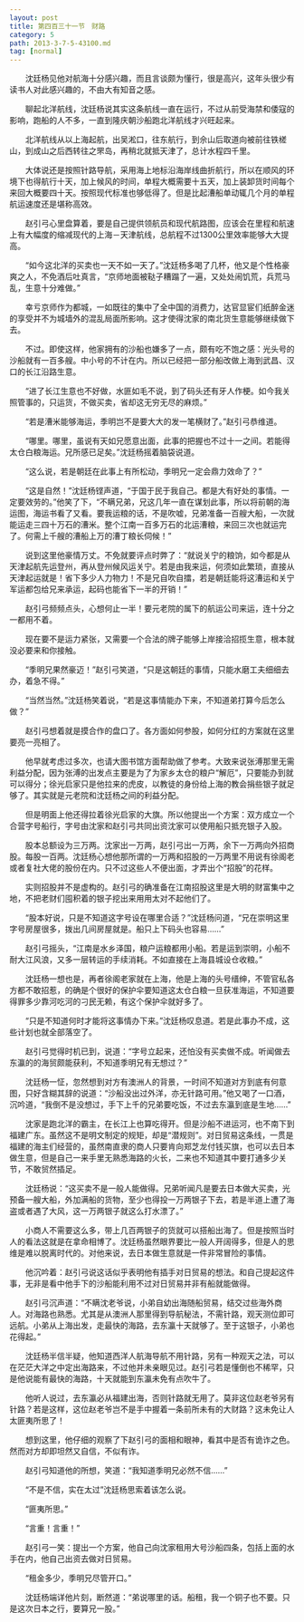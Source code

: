 ```yaml
---
layout: post
title: 第四百三十一节　财路
category: 5
path: 2013-3-7-5-43100.md
tag: [normal]
---
```


　　沈廷杨见他对航海十分感兴趣，而且言谈颇为懂行，很是高兴，这年头很少有读书人对此感兴趣的，不由大有知音之感。

　　聊起北洋航线，沈廷杨说其实这条航线一直在运行，不过从前受海禁和倭寇的影响，跑船的人不多，一直到隆庆朝沙船跑北洋航线才兴旺起来。

　　北洋航线从以上海起航，出吴淞口，往东航行，到佘山后取道向被前往铁槎山，到成山之后西转往之罘岛，再稍北就抵天津了，总计水程四千里。

　　大体说还是按照针路导航，采用海上地标沿海岸线曲折航行，所以在顺风的环境下也得航行十天，加上候风的时间，单程大概需要十五天，加上装卸货时间每个来回大概要四十天。按照现代标准也够低得了。但是比起漕船单动辄几个月的单程航运速度还是堪称高效。

　　赵引弓心里盘算着，要是自己提供领航员和现代航路图，应该会在里程和航速上有大幅度的缩减现代的上海－天津航线，总航程不过1300公里效率能够大大提高。

　　“如今这北洋的买卖也一天不如一天了。”沈廷杨多喝了几杯，他又是个性格豪爽之人，不免酒后吐真言，“京师地面被鞑子糟蹋了一遍，又处处闹饥荒，兵荒马乱，生意十分难做。”

　　幸亏京师作为都城，一如既往的集中了全中国的消费力，达官显宦们纸醉金迷的享受并不为城墙外的混乱局面所影响。这才使得沈家的南北货生意能够继续做下去。

　　不过。即使这样，他家拥有的沙船也嫌多了一点，颇有吃不饱之感：光头号的沙船就有一百多艘。中小号的不计在内。所以已经把一部分船改做上海到武昌、汉口的长江沿路生意。

　　“进了长江生意也不好做，水匪如毛不说，到了码头还有牙人作梗。如今我关照管事的，只运货，不做买卖，省却这无穷无尽的麻烦。”

　　“若是漕米能够海运，季明岂不是要大大的发一笔横财了。”赵引弓恭维道。

　　“哪里。哪里，虽说有天如兄愿意出面，此事的把握也不过十一之间。若能得太仓白粮海运。兄所感已足矣。”沈廷杨摇着脑袋说道。

　　“这么说，若是朝廷在此事上有所松动，季明兄一定会鼎力效命了？”

　　“这是自然！”沈廷杨铿声道，“于国于民于我自己。都是大有好处的事情。一定要效劳的。”他笑了下，“不瞒兄弟，兄这几年一直在谋划此事，所以将前朝的海运图，海运书看了又看。要我运粮的话，不是吹嘘，兄弟准备一百艘大船，一次就能运走三四十万石的漕米。整个江南一百多万石的北运漕粮，来回三次也就运完了。何需上千艘的漕船上万的漕丁粮长伺候！”

　　说到这里他豪情万丈。不免就要评点时弊了：“就说关宁的粮饷，如今都是从天津起航先运登州，再从登州候风运关宁。若是由我来运，何须如此繁琐，直接从天津起运就是！省下多少人力物力！不是兄自吹自擂，若是朝廷能将这漕运和关宁军运都包给兄来承运，起码也能省下一半的开销！”

　　赵引弓频频点头，心想何止一半！要元老院的属下的航运公司来运，连十分之一都用不着。

　　现在要不是运力紧张，又需要一个合法的牌子能够上岸接洽招揽生意，根本就没必要来和你接触。

　　“季明兄果然豪迈！”赵引弓笑道，“只是这朝廷的事情，只能水磨工夫细细去办，着急不得。”

　　“当然当然。”沈廷杨笑着说，“若是这事情能办下来，不知道弟打算今后怎么做？”

　　赵引弓想着就是摸合作的盘口了。各方面如何参股，如何分红的方案就在这里要亮一亮相了。

　　他早就考虑过多次，也请大图书馆方面帮助做了参考。大致来说张溥那里无需利益分配，因为张溥的出发点主要是为了为家乡太仓的粮户“解厄”，只要能办到就可以得分；徐光启家只是他拉来的虎皮，以教徒的身份给上海的教会捐些银子就足够了。其实就是元老院和沈廷杨之间的利益分配。

　　但是明面上他还得拉着徐光启家的大旗。所以他提出一个方案：双方成立一个合营字号船行，字号由沈家和赵引弓共同出资沈家可以使用船只抵充银子入股。

　　股本总额设为三万两。沈家出一万两，赵引弓出一万两，余下一万两向外招商股。每股一百两。沈廷杨心想他那所谓的一万两和招股的一万两里不用说有徐阁老或者复社大佬的股份在内。只不过这些人不便出面，才弄出个“招股”的花样。

　　实则招股并不是虚构的。赵引弓的确准备在江南招股这里是大明的财富集中之地，不把老财们囤积着的银子挖出来用用太对不起他们了。

　　“股本好说，只是不知道这字号设在哪里合适？”沈廷杨问道，“兄在崇明这里字号房屋很多，拨出几间房屋就是。船只上下码头也容易……”

　　赵引弓摇头，“江南是水乡泽国，粮户运粮都用小船。若是运到崇明，小船不耐大江风浪，又多一层转运的手续消耗。不如直接在上海县城设仓收粮。”

　　沈廷杨一想也是，再者徐阁老家就在上海，他是上海的头号缙绅，不管官私各方都不敢招惹，的确是个很好的保护伞要知道这太仓白粮一旦获准海运，不知道要得罪多少靠河吃河的刁民无赖，有这个保护伞就好多了。

　　“只是不知道何时才能将这事情办下来。”沈廷杨叹息道。若是此事办不成，这些计划也就全部落空了。

　　赵引弓觉得时机已到，说道：“字号立起来，还怕没有买卖做不成。听闻做去东瀛的的海贸颇能获利，不知道季明兄有无想过？”

　　沈廷杨一怔，忽然想到对方有澳洲人的背景，一时间不知道对方到底有何意图，只好含糊其辞的说道：“沙船没出过外洋，亦无针路可用。”他又喝了一口酒，沉吟道，“我倒不是没想过，手下上千的兄弟要吃饭，不过去东瀛到底是生地……”

　　沈家是跑北洋的霸主，在长江上也算吃得开。但是沙船不进运河，也不南下到福建广东。虽然这不是明文制定的规矩，却是“潜规则”。对日贸易这条线，一贯是福建的海主们经营的，虽然南直隶的商人只要肯向郑芝龙付钱买旗，也可以去日本做生意，但是自己一来手里无熟悉海路的火长，二来也不知道其中要打通多少关节，不敢贸然插足。

　　沈廷杨说：“这买卖不是一般人能做得。兄弟听闻凡是要去日本做大买卖，光预备一艘大船，外加满船的货物，至少也得投一万两银子下去，若是半道上遭了海盗或者遇了大风，这一万两银子就这么打水漂了。”

　　小商人不需要这么多，带上几百两银子的货就可以搭船出海了。但是按照当时人的看法这就是在拿命相博了。沈廷杨虽然眼界要比一般人开阔得多，但是人的思维是难以脱离时代的。对他来说，去日本做生意就是一件非常冒险的事情。

　　他沉吟着：赵引弓说这话似乎表明他有插手对日贸易的想法。和自己提起这件事，无非是看中他手下的沙船能利用不过对日贸易并非有船就能做得。

　　赵引弓沉声道：“不瞒沈老爷说，小弟自幼出海随船贸易，结交过些海外商人。对海路也熟悉。尤其是从澳洲人那里得到导航秘法，不需针路，观天测位即可远航。小弟从上海出发，走最快的海路，去东瀛十天就够了。至于这银子，小弟也花得起。”

　　沈廷杨半信半疑，他知道西洋人航海导航不用针路，另有一种观天之法，可以在茫茫大洋之中定出海路来，不过他并未亲眼见过。赵引弓若是懂倒也不稀罕，只是他说能有最快的海路，十天就能到东瀛未免有点吹牛了。

　　他听人说过，去东瀛必从福建出海，否则针路就无用了。莫非这位赵老爷另有针路？若是这样，这位赵老爷岂不是手中握着一条前所未有的大财路？这未免让人太匪夷所思了！

　　想到这里，他仔细的观察了下赵引弓的面相和眼神，看其中是否有诡诈之色。然而对方却即坦然又自信，不似有诈。

　　赵引弓知道他的所想，笑道：“我知道季明兄必然不信……”

　　“不是不信，实在太过”沈廷杨思索着该怎么说。

　　“匪夷所思。”

　　“言重！言重！”

　　赵引弓一笑：提出一个方案，他自己向沈家租用大号沙船四条，包括上面的水手在内，他自己出资去做对日贸易。

　　“租金多少，季明兄尽管开口。”

　　沈廷杨端详他片刻，断然道：“弟说哪里的话。船租，我一个铜子也不要。只是这次日本之行，要算兄一股。”